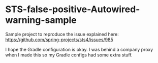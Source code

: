 # STS-false-positive-Autowired-warning-sample
Sample project to reproduce the issue explained here: https://github.com/spring-projects/sts4/issues/985

I hope the Gradle configuration is okay. I was behind a company proxy when I made this so my Gradle configs had some extra stuff.
